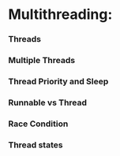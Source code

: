# Multithreading:
###	Threads
###	Multiple Threads
###	Thread Priority and Sleep
###	Runnable vs Thread
###	Race Condition
###	Thread states